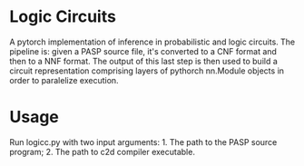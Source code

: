 # Logic Circuits

A pytorch implementation of inference in probabilistic and logic circuits. The pipeline is: given a PASP source file, it's converted to a CNF format and then to a NNF format. The output of this last step is then used to build a circuit representation comprising layers of pythorch nn.Module objects in order to paralelize execution. 

# Usage

Run logicc.py with two input arguments: 
    1. The path to the PASP source program;
    2. The path to c2d compiler executable.
